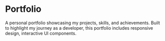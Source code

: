 # Portfolio
A personal portfolio showcasing my projects, skills, and achievements. Built to highlight my journey as a developer, this portfolio includes responsive design, interactive UI components.
